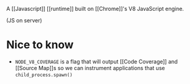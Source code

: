 A [[Javascript]] [[runtime]] built on [[Chrome]]'s V8 JavaScript engine.

(JS on server)

# Nice to know

* `NODE_V8_COVERAGE` is a flag that will output [[Code Coverage]] and [[Source Map]]s so we can instrument applications that use `child_process.spawn()`